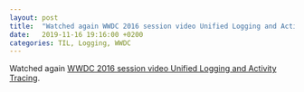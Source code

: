 ```yaml
---
layout: post
title:  "Watched again WWDC 2016 session video Unified Logging and Activity Tracing"
date:   2019-11-16 19:16:00 +0200
categories: TIL, Logging, WWDC
---
```

Watched again [WWDC 2016 session video Unified Logging and Activity Tracing](https://developer.apple.com/videos/play/wwdc2016/721/).

